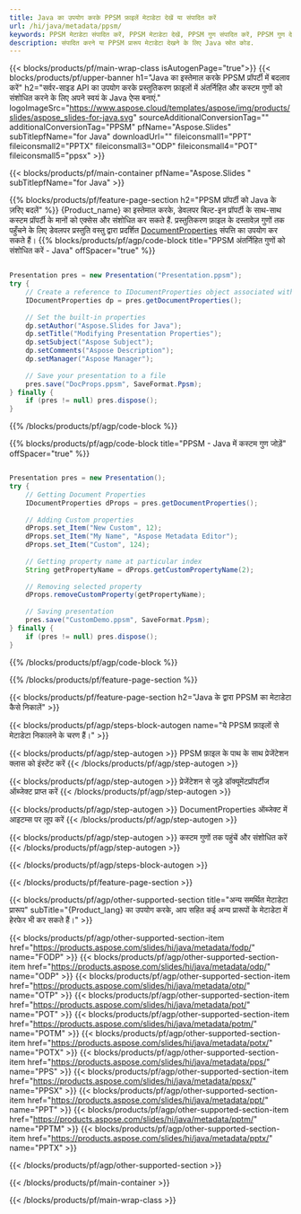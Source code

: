 ```yaml
---
title: Java का उपयोग करके PPSM फ़ाइलें मेटाडेटा देखें या संपादित करें
url: /hi/java/metadata/ppsm/
keywords: PPSM मेटाडेटा संपादित करें, PPSM मेटाडेटा देखें, PPSM गुण संपादित करें, PPSM गुण देखें
description: संपादित करने या PPSM प्रारूप मेटाडेटा देखने के लिए Java स्रोत कोड.
---
```


{{< blocks/products/pf/main-wrap-class isAutogenPage="true">}}
{{< blocks/products/pf/upper-banner h1="Java का इस्तेमाल करके PPSM प्रॉपर्टी में बदलाव करें" h2="सर्वर-साइड API का उपयोग करके प्रस्तुतिकरण फ़ाइलों में अंतर्निहित और कस्टम गुणों को संशोधित करने के लिए अपने स्वयं के Java ऐप्स बनाएं." logoImageSrc="https://www.aspose.cloud/templates/aspose/img/products/slides/aspose_slides-for-java.svg" sourceAdditionalConversionTag="" additionalConversionTag="PPSM" pfName="Aspose.Slides" subTitlepfName="for Java" downloadUrl="" fileiconsmall1="PPT" fileiconsmall2="PPTX" fileiconsmall3="ODP" fileiconsmall4="POT" fileiconsmall5="ppsx" >}}

{{< blocks/products/pf/main-container pfName="Aspose.Slides " subTitlepfName="for Java" >}}

{{% blocks/products/pf/feature-page-section  h2="PPSM प्रॉपर्टी को Java के ज़रिए बदलें" %}}
{Product_name} का इस्तेमाल करके, डेवलपर बिल्ट-इन प्रॉपर्टी के साथ-साथ कस्टम प्रॉपर्टी के मानों को एक्सेस और संशोधित कर सकते हैं. प्रस्तुतिकरण फ़ाइल के दस्तावेज़ गुणों तक पहुँचने के लिए डेवलपर प्रस्तुति वस्तु द्वारा प्रदर्शित [DocumentProperties](https://reference.aspose.com/slides/java/com.aspose.slides/documentproperties/) संपत्ति का उपयोग कर सकते हैं।
{{% blocks/products/pf/agp/code-block title="PPSM अंतर्निहित गुणों को संशोधित करें - Java" offSpacer="true" %}}

```java

Presentation pres = new Presentation("Presentation.ppsm");
try {
    // Create a reference to IDocumentProperties object associated with Presentation
    IDocumentProperties dp = pres.getDocumentProperties();
    
    // Set the built-in properties
    dp.setAuthor("Aspose.Slides for Java");
    dp.setTitle("Modifying Presentation Properties");
    dp.setSubject("Aspose Subject");
    dp.setComments("Aspose Description");
    dp.setManager("Aspose Manager");
    
    // Save your presentation to a file
    pres.save("DocProps.ppsm", SaveFormat.Ppsm);
} finally {
    if (pres != null) pres.dispose();
}
```

{{% /blocks/products/pf/agp/code-block %}}

{{% blocks/products/pf/agp/code-block title="PPSM - Java में कस्टम गुण जोड़ें" offSpacer="true" %}}

```java

Presentation pres = new Presentation();
try {
    // Getting Document Properties
    IDocumentProperties dProps = pres.getDocumentProperties();
    
    // Adding Custom properties
    dProps.set_Item("New Custom", 12);
    dProps.set_Item("My Name", "Aspose Metadata Editor");
    dProps.set_Item("Custom", 124);
    
    // Getting property name at particular index
    String getPropertyName = dProps.getCustomPropertyName(2);
    
    // Removing selected property
    dProps.removeCustomProperty(getPropertyName);
    
    // Saving presentation
    pres.save("CustomDemo.ppsm", SaveFormat.Ppsm);
} finally {
    if (pres != null) pres.dispose();
}
```

{{% /blocks/products/pf/agp/code-block %}}

{{% /blocks/products/pf/feature-page-section %}}

{{< blocks/products/pf/feature-page-section  h2="Java के द्वारा PPSM का मेटाडेटा कैसे निकालें" >}}

{{< blocks/products/pf/agp/steps-block-autogen name="ये PPSM फ़ाइलों से मेटाडेटा निकालने के चरण हैं।" >}}

{{< blocks/products/pf/agp/step-autogen >}}
PPSM फ़ाइल के पाथ के साथ प्रेजेंटेशन क्लास को इंस्टेंट करें
{{< /blocks/products/pf/agp/step-autogen >}}

{{< blocks/products/pf/agp/step-autogen >}}
प्रेजेंटेशन से जुड़े डॉक्यूमेंटप्रॉपर्टीज ऑब्जेक्ट प्राप्त करें
{{< /blocks/products/pf/agp/step-autogen >}}

{{< blocks/products/pf/agp/step-autogen >}}
DocumentProperties ऑब्जेक्ट में आइटम्स पर लूप करें
{{< /blocks/products/pf/agp/step-autogen >}}

{{< blocks/products/pf/agp/step-autogen >}}
कस्टम गुणों तक पहुंचें और संशोधित करें
{{< /blocks/products/pf/agp/step-autogen >}}

{{< /blocks/products/pf/agp/steps-block-autogen >}}

{{< /blocks/products/pf/feature-page-section >}}

{{< blocks/products/pf/agp/other-supported-section title="अन्य समर्थित मेटाडेटा प्रारूप" subTitle="{Product_lang} का उपयोग करके, आप सहित कई अन्य प्रारूपों के मेटाडेटा में हेरफेर भी कर सकते हैं।" >}}

{{< blocks/products/pf/agp/other-supported-section-item href="https://products.aspose.com/slides/hi/java/metadata/fodp/" name="FODP" >}}
{{< blocks/products/pf/agp/other-supported-section-item href="https://products.aspose.com/slides/hi/java/metadata/odp/" name="ODP" >}}
{{< blocks/products/pf/agp/other-supported-section-item href="https://products.aspose.com/slides/hi/java/metadata/otp/" name="OTP" >}}
{{< blocks/products/pf/agp/other-supported-section-item href="https://products.aspose.com/slides/hi/java/metadata/pot/" name="POT" >}}
{{< blocks/products/pf/agp/other-supported-section-item href="https://products.aspose.com/slides/hi/java/metadata/potm/" name="POTM" >}}
{{< blocks/products/pf/agp/other-supported-section-item href="https://products.aspose.com/slides/hi/java/metadata/potx/" name="POTX" >}}
{{< blocks/products/pf/agp/other-supported-section-item href="https://products.aspose.com/slides/hi/java/metadata/pps/" name="PPS" >}}
{{< blocks/products/pf/agp/other-supported-section-item href="https://products.aspose.com/slides/hi/java/metadata/ppsx/" name="PPSX" >}}
{{< blocks/products/pf/agp/other-supported-section-item href="https://products.aspose.com/slides/hi/java/metadata/ppt/" name="PPT" >}}
{{< blocks/products/pf/agp/other-supported-section-item href="https://products.aspose.com/slides/hi/java/metadata/pptm/" name="PPTM" >}}
{{< blocks/products/pf/agp/other-supported-section-item href="https://products.aspose.com/slides/hi/java/metadata/pptx/" name="PPTX" >}}


{{< /blocks/products/pf/agp/other-supported-section >}}

{{< /blocks/products/pf/main-container >}}
    
{{< /blocks/products/pf/main-wrap-class >}}